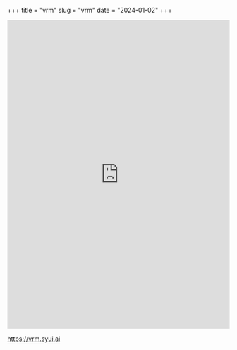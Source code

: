 +++
title = "vrm"
slug = "vrm"
date = "2024-01-02"
+++

<iframe src="https://vrm.syui.ai" allowfullscreen frameborder="0" style="width:100%;height:700px;"></iframe>


<!--more-->

https://vrm.syui.ai
